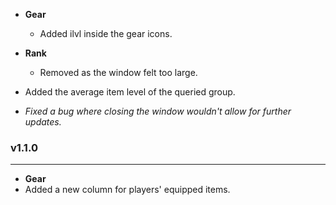 * **Gear**
  * Added ilvl inside the gear icons.


* **Rank**
  * Removed as the window felt too large.


* Added the average item level of the queried group.

* *Fixed a bug where closing the window wouldn't allow for further updates.*


### v1.1.0
---
* **Gear**
 * Added a new column for players' equipped items.
